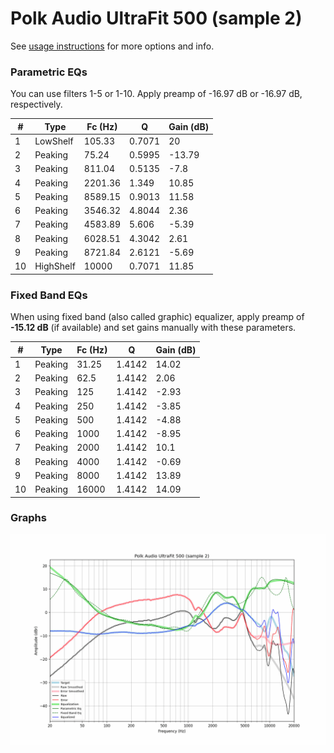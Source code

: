 # Polk Audio UltraFit 500 (sample 2)
See [usage instructions](https://github.com/jaakkopasanen/AutoEq#usage) for more options and info.

### Parametric EQs
You can use filters 1-5 or 1-10. Apply preamp of -16.97 dB or -16.97 dB, respectively.

|   # | Type      |   Fc (Hz) |      Q |   Gain (dB) |
|-----|-----------|-----------|--------|-------------|
|   1 | LowShelf  |    105.33 | 0.7071 |       20    |
|   2 | Peaking   |     75.24 | 0.5995 |      -13.79 |
|   3 | Peaking   |    811.04 | 0.5135 |       -7.8  |
|   4 | Peaking   |   2201.36 | 1.349  |       10.85 |
|   5 | Peaking   |   8589.15 | 0.9013 |       11.58 |
|   6 | Peaking   |   3546.32 | 4.8044 |        2.36 |
|   7 | Peaking   |   4583.89 | 5.606  |       -5.39 |
|   8 | Peaking   |   6028.51 | 4.3042 |        2.61 |
|   9 | Peaking   |   8721.84 | 2.6121 |       -5.69 |
|  10 | HighShelf |  10000    | 0.7071 |       11.85 |

### Fixed Band EQs
When using fixed band (also called graphic) equalizer, apply preamp of **-15.12 dB** (if available) and set gains manually with these parameters.

|   # | Type    |   Fc (Hz) |      Q |   Gain (dB) |
|-----|---------|-----------|--------|-------------|
|   1 | Peaking |     31.25 | 1.4142 |       14.02 |
|   2 | Peaking |     62.5  | 1.4142 |        2.06 |
|   3 | Peaking |    125    | 1.4142 |       -2.93 |
|   4 | Peaking |    250    | 1.4142 |       -3.85 |
|   5 | Peaking |    500    | 1.4142 |       -4.88 |
|   6 | Peaking |   1000    | 1.4142 |       -8.95 |
|   7 | Peaking |   2000    | 1.4142 |       10.1  |
|   8 | Peaking |   4000    | 1.4142 |       -0.69 |
|   9 | Peaking |   8000    | 1.4142 |       13.89 |
|  10 | Peaking |  16000    | 1.4142 |       14.09 |

### Graphs
![](./Polk%20Audio%20UltraFit%20500%20(sample%202).png)
